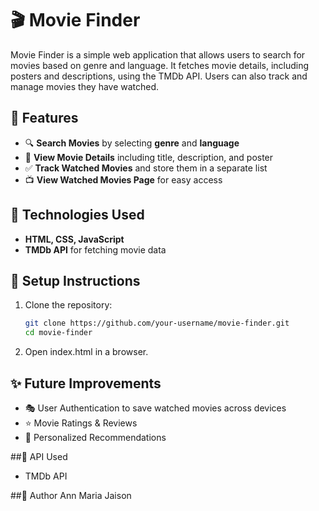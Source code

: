 # 🎬 Movie Finder  

Movie Finder is a simple web application that allows users to search for movies based on genre and language. It fetches movie details, including posters and descriptions, using the TMDb API. Users can also track and manage movies they have watched.  

## 🚀 Features  
- 🔍 **Search Movies** by selecting **genre** and **language**  
- 📜 **View Movie Details** including title, description, and poster  
- ✅ **Track Watched Movies** and store them in a separate list  
- 📺 **View Watched Movies Page** for easy access  

## 📌 Technologies Used  
- **HTML, CSS, JavaScript**  
- **TMDb API** for fetching movie data  

## 🔧 Setup Instructions  
1. Clone the repository:  
   ```bash
   git clone https://github.com/your-username/movie-finder.git
   cd movie-finder
2. Open index.html in a browser.
   
## ✨ Future Improvements
- 🎭 User Authentication to save watched movies across devices
- ⭐ Movie Ratings & Reviews
- 📝 Personalized Recommendations

##📜 API Used
- TMDb API

##📌 Author
Ann Maria Jaison 
